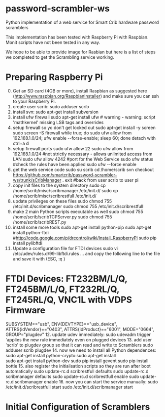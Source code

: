 password-scrambler-ws
=====================

Python implementation of a web service for Smart Crib hardware password scramblers

This implementation has been tested with Raspberry Pi with Raspbian. Monit scripts have not been tested in any way.

We hope to be able to provide image for Rasbian but here is a list of steps we completed to get the Scrambling service working.

Preparing Raspberry Pi
======================

0. Get an SD card (4GB or more), install Raspbian as suggested here (http://www.raspbian.org/RaspbianInstaller) and make sure you can ssh to your Raspberry Pi.
1. create user scrib: sudo adduser scrib
2. install svn: sudo apt-get install subversion
3. install ufw firewall
    sudo apt-get install ufw   # warning -  warning: script 'mathkernel' missing LSB tags and overrides
4. setup firewall so yo don't get locked out
    sudo apt-get install -y screen  
    sudo screen -S firewall
    while true; do sudo ufw allow from 192.168.1.0/24; ufw enable --forse-enable; sleep 60; done
    detach with ctrl+a d
5. setup firewall ports
    sudo ufw allow 22
    sudo ufw allow from 192.168.1.0/24  #not strictly necessary - allows unlimited access from LAN
    sudo ufw allow 4242  #port for the Web Service
    sudo ufw status  #check the rules have been applied
    sudo ufw --force enable
6. get the web service code
    sudo su scrib
    cd /home/scrib
    svn checkout https://github.com/smartcrib/password-scrambler-ws/trunk/sCribManager .
    exit  #back from user scrib to user pi
7. copy init files to the system directory
    sudo cp /home/scrib/misc/scribmanager /etc/init.d/
    sudo cp /home/scrib/misc/scribrestfull /etc/init.d/
8. update privileges on these files
    sudo chmod 755 /etc/init.d/scribmanager
    sudo chmod 755 /etc/init.d/scribrestfull
9. make 2 main Python scripts executable as well
    sudo chmod 755 /home/scrib/scribTCPServer.py
    sudo chmod 755 /home/scrib/scribREST.py
10. install some more tools
    sudo apt-get install python-pip
    sudo apt-get install python-ftdi  #http://code.google.com/p/drcontrol/wiki/Install_RaspberryPi
    sudo pip install pylibftdi
11. Update a configuration file for FTDI devices
    sudo vi /etc/udev/rules.d/99-libftdi.rules
    ... and copy the following line to the file and save it with (ESC, :q <ENTER>)
# FTDI Devices: FT232BM/L/Q, FT245BM/L/Q, FT232RL/Q, FT245RL/Q, VNC1L with VDPS Firmware
SUBSYSTEM=="usb", ENV{DEVTYPE}=="usb_device", ATTRS{idVendor}=="0403", ATTRS{idProduct}=="6001", MODE="0664", GROUP="plugdev"
12. update udev immediately:
    sudo udevadm trigger 'applies the new rule immediately even on plugged devices
13. add user 'scrib' to plugdev group so that it can read and write to Scramblers
    sudo adduser scrib plugdev
14. now we need to install all Python dependences:
    sudo apt-get install python-crypto
    sudo apt-get install   
    sudo apt-get install python-dev
    sudo pip install gevent
    sudo pip install bottle
15. also register the initialisation scripts so they are run after boot automatically
    sudo update-rc.d scribrestfull defaults
    sudo update-rc.d scribmanager defaults
    sudo update-rc.d scribrestfull enable
    sudo update-rc.d scribmanager enable
16. now you can start the service manually:
    sudo /etc/init.d/scribrestfull start
    sudo /etc/init.d/scribmanager start

Initial Configuration of Scramblers
===================================


